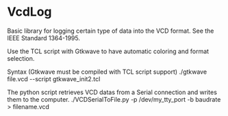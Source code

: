 # VcdLog

Basic library for logging certain type of data into the VCD format. See the  IEEE Standard 1364-1995.

Use the TCL script with Gtkwave to have automatic coloring and format selection.

Syntax (Gtkwave must be compiled with TCL script support)
                ./gtkwave file.vcd --script gtkwave_init2.tcl


The python script retrieves VCD datas from a Serial connection and writes them to the computer.
                ./VCDSerialToFile.py -p /dev/my_tty_port -b baudrate > filename.vcd
